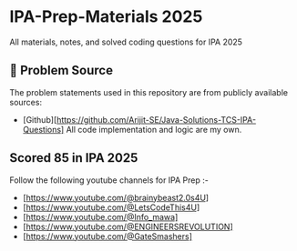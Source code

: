 # IPA-Prep-Materials 2025
All materials, notes, and solved coding questions for IPA 2025
## 📜 Problem Source
The problem statements used in this repository are from publicly available sources:  
- [Github][https://github.com/Arijit-SE/Java-Solutions-TCS-IPA-Questions]
All code implementation and logic are my own.
## Scored 85 in IPA 2025 
Follow the following youtube channels for IPA Prep :- 
- [https://www.youtube.com/@brainybeast2.0s4U]
- [https://www.youtube.com/@LetsCodeThis4U]
- [https://www.youtube.com/@Info_mawa]
- [https://www.youtube.com/@ENGINEERSREVOLUTION]
- [https://www.youtube.com/@GateSmashers]

  
